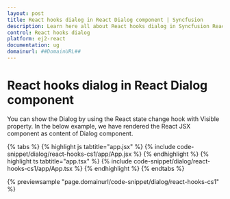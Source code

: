 ```yaml
---
layout: post
title: React hooks dialog in React Dialog component | Syncfusion
description: Learn here all about React hooks dialog in Syncfusion React Dialog component of Syncfusion Essential JS 2 and more.
control: React hooks dialog 
platform: ej2-react
documentation: ug
domainurl: ##DomainURL##
---
```


# React hooks dialog in React Dialog component

You can show the Dialog by using the React state change hook with Visible property. In the below example, we have rendered the React JSX component as content of Dialog component.

{% tabs %}
{% highlight js tabtitle="app.jsx" %}
{% include code-snippet/dialog/react-hooks-cs1/app/App.jsx %}
{% endhighlight %}
{% highlight ts tabtitle="app.tsx" %}
{% include code-snippet/dialog/react-hooks-cs1/app/App.tsx %}
{% endhighlight %}
{% endtabs %}

 {% previewsample "page.domainurl/code-snippet/dialog/react-hooks-cs1" %}